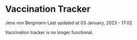 Vaccination Tracker
================
Jens von Bergmann
Last updated at 03 January, 2023 - 17:02

Vaccination tracker is no longer functional.
